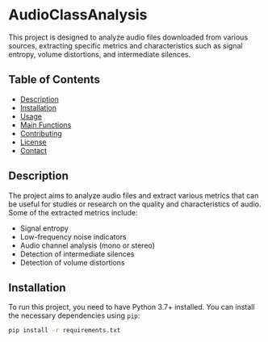 # AudioClassAnalysis


This project is designed to analyze audio files downloaded from various sources, extracting specific metrics and characteristics such as signal entropy, volume distortions, and intermediate silences.

## Table of Contents

- [Description](#description)
- [Installation](#installation)
- [Usage](#usage)
- [Main Functions](#main-functions)
- [Contributing](#contributing)
- [License](#license)
- [Contact](#contact)

## Description

The project aims to analyze audio files and extract various metrics that can be useful for studies or research on the quality and characteristics of audio. Some of the extracted metrics include:

- Signal entropy
- Low-frequency noise indicators
- Audio channel analysis (mono or stereo)
- Detection of intermediate silences
- Detection of volume distortions

## Installation

To run this project, you need to have Python 3.7+ installed. You can install the necessary dependencies using `pip`:

```bash
pip install -r requirements.txt
